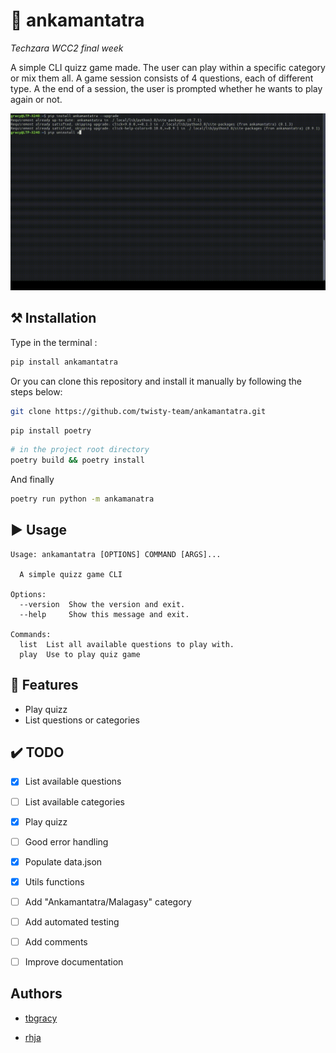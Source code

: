 # 🤔 ankamantatra
*Techzara WCC2 final week*

A simple CLI quizz game made.
The user can play within a specific category or mix them all.
A game session consists of 4 questions, each of different type.
A the end of a session, the user is prompted whether he wants to play again or not.

![preview.gif](preview.gif)

## ⚒️ Installation
Type in the terminal :
```sh
pip install ankamantatra
```
Or you can clone this repository and install it manually by following the steps below:
```sh
git clone https://github.com/twisty-team/ankamantatra.git
```
```sh
pip install poetry
```
```sh
# in the project root directory
poetry build && poetry install
```
And finally
```sh
poetry run python -m ankamanatra
```
## ▶ Usage
```
Usage: ankamantatra [OPTIONS] COMMAND [ARGS]...

  A simple quizz game CLI

Options:
  --version  Show the version and exit.
  --help     Show this message and exit.

Commands:
  list  List all available questions to play with.
  play  Use to play quiz game

```

## 🚀 Features
- Play quizz
- List questions or categories


## ✔️ TODO
- [x] List available questions
- [ ] List available categories
- [x] Play quizz
- [ ] Good error handling
- [x] Populate data.json
- [x] Utils functions
- [ ] Add "Ankamantatra/Malagasy" category
- [ ] Add automated testing
- [ ] Add comments
- [ ] Improve documentation


## Authors

* [tbgracy](https://github.com/tbgracy)

* [rhja](https://github.com/radoheritiana)